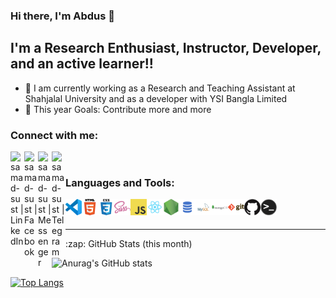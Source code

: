 
<!--
**Samad-sust/Samad-sust** is a ✨ _special_ ✨ repository because its `README.md` (this file) appears on your GitHub profile.

Here are some ideas to get you started:

- 🔭 I’m currently working on ...
- 🌱 I’m currently learning ...
- 👯 I’m looking to collaborate on ...
- 🤔 I’m looking for help with ...
- 💬 Ask me about ...
- 📫 How to reach me: ...
- 😄 Pronouns: ...
- ⚡ Fun fact: ...
-->


### Hi there, I'm Abdus 👋


## I'm a Research Enthusiast, Instructor, Developer, and an active learner!!

- 🔭 I am currently working as a Research and Teaching Assistant at Shahjalal University and as a developer with YSI Bangla Limited
- 🥅 This year Goals: Contribute more and more

### Connect with me:


[<img align="left" alt="samad-sust | LinkedIn" width="22px" src="https://cdn.jsdelivr.net/npm/simple-icons@v3/icons/linkedin.svg" />][linkedin]
[<img align="left" alt="samad-sust | Facebook" width="22px" src="https://cdn.jsdelivr.net/npm/simple-icons@v3/icons/facebook.svg" />][facebook]
[<img align="left" alt="samad-sust | Messenger" width="22px" src="https://cdn.jsdelivr.net/npm/simple-icons@v3/icons/messenger.svg" />][messenger]
[<img align="left" alt="samad-sust | Telegram" width="22px" src="https://cdn.jsdelivr.net/npm/simple-icons@v3/icons/telegram.svg" />][telegram]

<br />

### Languages and Tools:

[<img align="left" alt="Visual Studio Code" width="26px" src="https://raw.githubusercontent.com/github/explore/80688e429a7d4ef2fca1e82350fe8e3517d3494d/topics/visual-studio-code/visual-studio-code.png" />][webdevplaylist]
[<img align="left" alt="HTML5" width="26px" src="https://raw.githubusercontent.com/github/explore/80688e429a7d4ef2fca1e82350fe8e3517d3494d/topics/html/html.png" />][webdevplaylist]
[<img align="left" alt="CSS3" width="26px" src="https://raw.githubusercontent.com/github/explore/80688e429a7d4ef2fca1e82350fe8e3517d3494d/topics/css/css.png" />][cssplaylist]
[<img align="left" alt="Sass" width="26px" src="https://raw.githubusercontent.com/github/explore/80688e429a7d4ef2fca1e82350fe8e3517d3494d/topics/sass/sass.png" />][cssplaylist]
[<img align="left" alt="JavaScript" width="26px" src="https://raw.githubusercontent.com/github/explore/80688e429a7d4ef2fca1e82350fe8e3517d3494d/topics/javascript/javascript.png" />][jsplaylist]
[<img align="left" alt="React" width="26px" src="https://raw.githubusercontent.com/github/explore/80688e429a7d4ef2fca1e82350fe8e3517d3494d/topics/react/react.png" />][reactplaylist]
[<img align="left" alt="Node.js" width="26px" src="https://raw.githubusercontent.com/github/explore/80688e429a7d4ef2fca1e82350fe8e3517d3494d/topics/nodejs/nodejs.png" />][webdevplaylist]
[<img align="left" alt="SQL" width="26px" src="https://raw.githubusercontent.com/github/explore/80688e429a7d4ef2fca1e82350fe8e3517d3494d/topics/sql/sql.png" />][webdevplaylist]
[<img align="left" alt="MySQL" width="26px" src="https://raw.githubusercontent.com/github/explore/80688e429a7d4ef2fca1e82350fe8e3517d3494d/topics/mysql/mysql.png" />][webdevplaylist]
[<img align="left" alt="MongoDB" width="26px" src="https://raw.githubusercontent.com/github/explore/80688e429a7d4ef2fca1e82350fe8e3517d3494d/topics/mongodb/mongodb.png" />][webdevplaylist]
[<img align="left" alt="Git" width="26px" src="https://raw.githubusercontent.com/github/explore/80688e429a7d4ef2fca1e82350fe8e3517d3494d/topics/git/git.png" />][webdevplaylist]
[<img align="left" alt="GitHub" width="26px" src="https://raw.githubusercontent.com/github/explore/78df643247d429f6cc873026c0622819ad797942/topics/github/github.png" />][webdevplaylist]
[<img align="left" alt="Terminal" width="26px" src="https://raw.githubusercontent.com/github/explore/80688e429a7d4ef2fca1e82350fe8e3517d3494d/topics/terminal/terminal.png" />][webdevplaylist]

<br />
<br />

---


  <summary>:zap: GitHub Stats (this month)</summary>

![Anurag's GitHub stats](https://github-readme-stats.vercel.app/api?username=Samad-sust&count_private=true&include_all_commits=true&show_icons=true)



[![Top Langs](https://github-readme-stats.vercel.app/api/top-langs/?username=Samad-sust&langs_count=10&count_private=true)](https://github.com/anuraghazra/github-readme-stats)




[facebook]: https://facebook.com/samad.sust
[messenger]: https://m.me/samad.sust
[linkedin]: https://www.linkedin.com/in/samad-sust/
[telegram]: https://t.me/samthedoer



[webdevplaylist]: https://www.linkedin.com/in/samad-sust/
[jsplaylist]: https://www.linkedin.com/in/samad-sust/
[cssplaylist]: https://www.linkedin.com/in/samad-sust/
[reactplaylist]: https://www.linkedin.com/in/samad-sust/
